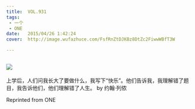 ```yaml
---
title:	VOL.931
tags:
 - 一个
 - ONE
date:	2015/04/26 1:42:24
cover:	http://image.wufazhuce.com/FsfRnZtDJKBz8DtZc2FiwwWBfT3W

---
```

![](http://image.wufazhuce.com/FsfRnZtDJKBz8DtZc2FiwwWBfT3W)
---

上学后，人们问我长大了要做什么，我写下“快乐”。他们告诉我，我理解错了题目，我告诉他们，他们理解错了人生。 by 约翰·列侬
 
Reprinted from ONE
